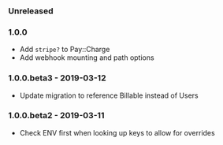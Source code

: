 ### Unreleased

### 1.0.0

- Add `stripe?` to Pay::Charge
- Add webhook mounting and path options

### 1.0.0.beta3 - 2019-03-12

- Update migration to reference Billable instead of Users

### 1.0.0.beta2 - 2019-03-11

- Check ENV first when looking up keys to allow for overrides
